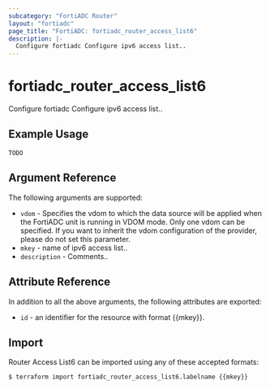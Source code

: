 ```yaml
---
subcategory: "FortiADC Router"
layout: "fortiadc"
page_title: "FortiADC: fortiadc_router_access_list6"
description: |-
  Configure fortiadc Configure ipv6 access list..
---
```


# fortiadc_router_access_list6
Configure fortiadc Configure ipv6 access list..

## Example Usage
```hcl
TODO
```

## Argument Reference

The following arguments are supported:

* `vdom` - Specifies the vdom to which the data source will be applied when the FortiADC unit is running in VDOM mode. Only one vdom can be specified. If you want to inherit the vdom configuration of the provider, please do not set this parameter.
* `mkey` - name of ipv6 access list..
* `description` - Comments.. 



## Attribute Reference

In addition to all the above arguments, the following attributes are exported:
* `id` - an identifier for the resource with format {{mkey}}.

## Import
 Router Access List6 can be imported using any of these accepted formats:
```
$ terraform import fortiadc_router_access_list6.labelname {{mkey}}
```
